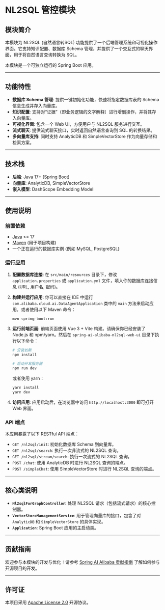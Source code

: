 # NL2SQL 管控模块

## 模块简介

本模块为 NL2SQL (自然语言转SQL) 功能提供了一个后端管理系统和可视化操作界面。它支持知识配置、数据库 Schema 管理，并提供了一个交互式的聊天界面，用于将自然语言查询转换为 SQL。

本模块是一个可独立运行的 Spring Boot 应用。

---

## 功能特性

- **数据库 Schema 管理**: 提供一键初始化功能，快速将指定数据库表的 Schema 信息生成并存入向量库。
- **知识配置**: 支持对“证据”（即业务逻辑的文字解释）进行增删操作，并将其存入向量库。
- **可视化界面**: 包含一个 Web UI，方便用户与 NL2SQL 服务进行交互。
- **流式聊天**: 提供流式聊天接口，实时返回自然语言查询到 SQL 的转换结果。
- **多向量库支持**: 同时支持 AnalyticDB 和 SimpleVectorStore 作为向量存储和检索方案。

---

## 技术栈

- **后端**: Java 17+ (Spring Boot)
- **向量库**: AnalyticDB, SimpleVectorStore
- **嵌入模型**: DashScope Embedding Model

---

## 使用说明

### 前置依赖

- [Java](https://www.oracle.com/java/technologies/javase-jdk17-downloads.html) >= 17
- [Maven](https://maven.apache.org/) (用于项目构建)
- 一个正在运行的数据库实例 (例如 MySQL, PostgreSQL)

### 运行应用

1.  **配置数据库连接**:
    在 `src/main/resources` 目录下，修改 `application.properties` 或 `application.yml` 文件，填入你的数据库连接信息 (URL, 用户名, 密码)。

2.  **构建并运行应用**:
    你可以直接在 IDE 中运行 `com.alibaba.cloud.ai.DataAgentApplication` 类中的 `main` 方法来启动应用，或者使用以下 Maven 命令：

    ```bash
    mvn spring-boot:run
    ```

3. **运行前端页面**:
    前端页面使用 Vue 3 + Vite 构建。请确保你已经安装了 Node.js 和 npm/yarn。然后在 `spring-ai-alibaba-nl2sql-web-ui` 目录下执行以下命令：

    ```bash
    # 安装依赖
    npm install

    # 启动开发服务器
    npm run dev
    ```

    或者使用 yarn：

    ```bash
    yarn install
    yarn dev
    ```

3.  **访问应用**:
    应用启动后，在浏览器中访问 `http://localhost:3000` 即可打开 Web 界面。

### API 端点

本应用暴露了以下 RESTful API 端点：

- `GET /nl2sql/init`: 初始化数据库 Schema 到向量库。
- `GET /nl2sql/search`: 执行一次非流式的 NL2SQL 查询。
- `GET /nl2sql/stream/search`: 执行一次流式的 NL2SQL 查询。
- `POST /chat`: 使用 AnalyticDB 时进行 NL2SQL 查询的端点。
- `POST /simpleChat`: 使用 SimpleVectorStore 时进行 NL2SQL 查询的端点。

---

## 核心类说明

- **`Nl2sqlForGraphController`**: 处理 NL2SQL 请求（包括流式请求）的核心控制器。
- **`VectorStoreManagementService`**: 用于管理向量库的接口，包含了对 `AnalyticDB` 和 `SimpleVectorStore` 的具体实现。
- **`Application`**: Spring Boot 应用的主启动类。

---

## 贡献指南

欢迎参与本模块的开发与优化！请参考 [Spring AI Alibaba 贡献指南](https://github.com/alibaba/spring-ai-alibaba/blob/main/CONTRIBUTING-zh.md) 了解如何参与开源项目的开发。

---

## 许可证

本项目采用 [Apache License 2.0](https://www.apache.org/licenses/LICENSE-2.0) 开源协议。
